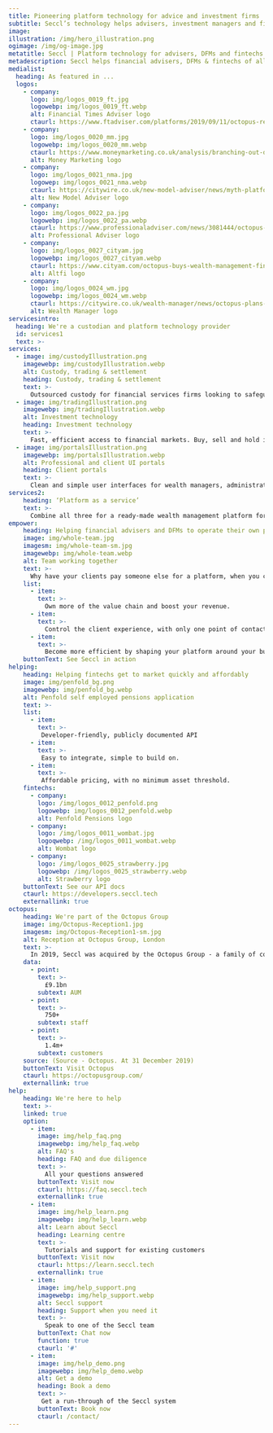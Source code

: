 ```yaml
---
title: Pioneering platform technology for advice and investment firms
subtitle: Seccl’s technology helps advisers, investment managers and fintechs of all sizes to operate their own investment platform. Because you don’t need a big team to have big ambitions.
image:
illustration: /img/hero_illustration.png
ogimage: /img/og-image.jpg
metatitle: Seccl | Platform technology for advisers, DFMs and fintechs
metadescription: Seccl helps financial advisers, DFMs & fintechs of all sizes to operate their own investment platform. Explore our custody service & investment API today.
medialist:
  heading: As featured in ...
  logos:
    - company:
      logo: img/logos_0019_ft.jpg
      logowebp: img/logos_0019_ft.webp
      alt: Financial Times Adviser logo
      ctaurl: https://www.ftadviser.com/platforms/2019/09/11/octopus-reveals-platform-fee-as-acquisition-completes
    - company:
      logo: img/logos_0020_mm.jpg
      logowebp: img/logos_0020_mm.webp
      ctaurl: https://www.moneymarketing.co.uk/analysis/branching-out-dfms-platforms
      alt: Money Marketing logo
    - company:
      logo: img/logos_0021_nma.jpg
      logowep: img/logos_0021_nma.webp
      ctaurl: https://citywire.co.uk/new-model-adviser/news/myth-platforms-are-for-advisers-not-clients/a1259326
      alt: New Model Adviser logo
    - company:
      logo: img/logos_0022_pa.jpg
      logowebp: img/logos_0022_pa.webp
      ctaurl: https://www.professionaladviser.com/news/3081444/octopus-completes-acquisition-wealthtech-firm-seccl
      alt: Professional Adviser logo
    - company:
      logo: img/logos_0027_cityam.jpg
      logowebp: img/logos_0027_cityam.webp
      ctaurl: https://www.cityam.com/octopus-buys-wealth-management-fintech-seccl-for-10m
      alt: Altfi logo
    - company:
      logo: img/logos_0024_wm.jpg
      logowebp: img/logos_0024_wm.webp
      ctaurl: https://citywire.co.uk/wealth-manager/news/octopus-plans-platform-launch-with-10m-tech-buy/a1259856
      alt: Wealth Manager logo
servicesintro:
  heading: We're a custodian and platform technology provider
  id: services1
  text: >-
services:
  - image: img/custodyIllustration.png
    imagewebp: img/custodyIllustration.webp
    alt: Custody, trading & settlement
    heading: Custody, trading & settlement
    text: >-
      Outsourced custody for financial services firms looking to safeguard their clients’ assets.
  - image: img/tradingIllustration.png
    imagewebp: img/tradingIllustration.webp
    alt: Investment technology
    heading: Investment technology
    text: >-
      Fast, efficient access to financial markets. Buy, sell and hold investments in GIAs, ISAs and pensions.
  - image: img/portalsIllustration.png
    imagewebp: img/portalsIllustration.webp
    alt: Professional and client UI portals
    heading: Client portals
    text: >-
      Clean and simple user interfaces for wealth managers, administrators and investors.
services2:
    heading: ‘Platform as a service’
    text: >-
      Combine all three for a ready-made wealth management platform for you to own and operate – turning a platform cost into a business revenue driver.
empower:
    heading: Helping financial advisers and DFMs to operate their own platform
    image: img/whole-team.jpg
    imagesm: img/whole-team-sm.jpg
    imagewebp: img/whole-team.webp
    alt: Team working together
    text: >-
      Why have your clients pay someone else for a platform, when you can build one that better meets their needs?
    list:
      - item:
        text: >-
          Own more of the value chain and boost your revenue.
      - item:
        text: >-
          Control the client experience, with only one point of contact: you.
      - item:
        text: >-
          Become more efficient by shaping your platform around your business.
    buttonText: See Seccl in action
helping:
    heading: Helping fintechs get to market quickly and affordably
    image: img/penfold_bg.png
    imagewebp: img/penfold_bg.webp
    alt: Penfold self employed pensions application
    text: >-
    list:
      - item:
        text: >-
         Developer-friendly, publicly documented API
      - item:
        text: >-
         Easy to integrate, simple to build on.
      - item:
        text: >-
         Affordable pricing, with no minimum asset threshold.
    fintechs:
      - company:
        logo: /img/logos_0012_penfold.png
        logowebp: img/logos_0012_penfold.webp
        alt: Penfold Pensions logo
      - company:
        logo: /img/logos_0011_wombat.jpg
        logoqwebp: /img/logos_0011_wombat.webp
        alt: Wombat logo
      - company:
        logo: /img/logos_0025_strawberry.jpg
        logowebp: /img/logos_0025_strawberry.webp
        alt: Strawberry logo
    buttonText: See our API docs
    ctaurl: https://developers.seccl.tech
    externallink: true
octopus:
    heading: We're part of the Octopus Group
    image: img/Octopus-Reception1.jpg
    imagesm: img/Octopus-Reception1-sm.jpg
    alt: Reception at Octopus Group, London
    text: >-
      In 2019, Seccl was acquired by the Octopus Group - a family of companies with…
    data:
      - point:
        text: >-
          £9.1bn
        subtext: AUM
      - point:
        text: >-
          750+
        subtext: staff
      - point:
        text: >-
          1.4m+
        subtext: customers
    source: (Source - Octopus. At 31 December 2019)
    buttonText: Visit Octopus
    ctaurl: https://octopusgroup.com/
    externallink: true
help:
    heading: We're here to help
    text: >-
    linked: true
    option:
      - item:
        image: img/help_faq.png
        imagewebp: img/help_faq.webp
        alt: FAQ's
        heading: FAQ and due diligence
        text: >-
          All your questions answered
        buttonText: Visit now
        ctaurl: https://faq.seccl.tech
        externallink: true
      - item:
        image: img/help_learn.png
        imagewebp: img/help_learn.webp
        alt: Learn about Seccl
        heading: Learning centre
        text: >-
          Tutorials and support for existing customers
        buttonText: Visit now
        ctaurl: https://learn.seccl.tech
        externallink: true
      - item:
        image: img/help_support.png
        imagewebp: img/help_support.webp
        alt: Seccl support
        heading: Support when you need it
        text: >-
          Speak to one of the Seccl team
        buttonText: Chat now
        function: true
        ctaurl: '#'
      - item:
        image: img/help_demo.png
        imagewebp: img/help_demo.webp
        alt: Get a demo
        heading: Book a demo
        text: >-
         Get a run-through of the Seccl system
        buttonText: Book now
        ctaurl: /contact/
---
```

